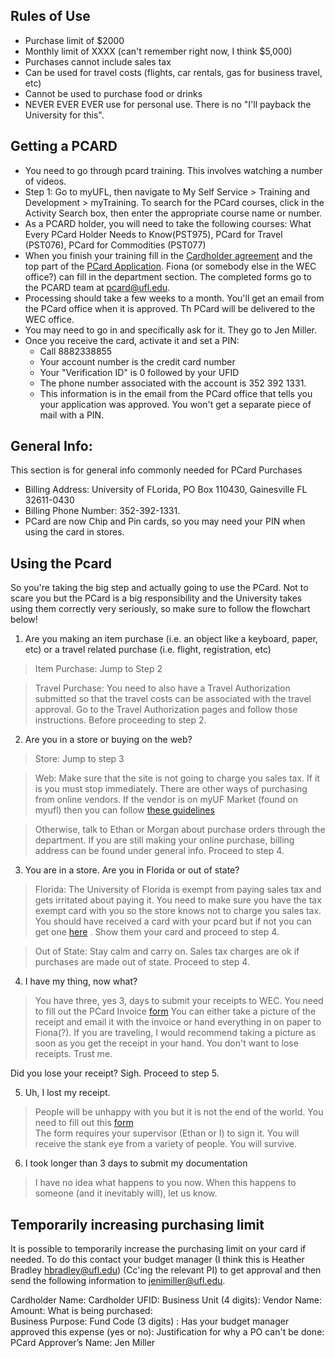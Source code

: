 ## Rules of Use

* Purchase limit of $2000
* Monthly limit of XXXX (can't remember right now, I think $5,000)
* Purchases cannot include sales tax
* Can be used for travel costs (flights, car rentals, gas for business travel, etc)
* Cannot be used to purchase food or drinks
* NEVER EVER EVER use for personal use. There is no "I'll payback the University for this". 

## Getting a PCARD

* You need to go through pcard training. This involves watching a number of videos. 
* Step 1: Go to  myUFL, then navigate to My Self Service > Training and Development > myTraining.  To search for the PCard courses, click in the Activity Search box, then enter the appropriate course name or number. 
* As a PCARD holder, you will need to take the following courses: What Every PCard Holder Needs to Know(PST975), PCard for Travel (PST076), PCard for Commodities (PST077)
* When you finish your training fill in the [Cardholder agreement](http://www.purchasing.ufl.edu/forms/cardholder_agreement.pdf) and the top part of the [PCard Application](http://www.purchasing.ufl.edu/forms/2014-11_PCard_Application.pdf). Fiona (or somebody else in the WEC office?) can fill in the department section. The completed forms go to the PCARD team at pcard@ufl.edu. 
* Processing should take a few weeks to a month. You'll get an email from the PCard office when it is approved. Th PCard will be delivered to the WEC office. 
* You may need to go in and specifically ask for it. They go to Jen Miller. 
* Once you receive the card, activate it and set a PIN:
  * Call 8882338855
  * Your account number is the credit card number
  * Your "Verification ID" is 0 followed by your UFID
  * The phone number associated with the account is 352 392 1331. 
  * This information is in the email from the PCard office that tells you your application was approved. You won't get a separate piece of mail with a PIN. 

## General Info:
This section is for general info commonly needed for PCard Purchases

* Billing Address: University of FLorida, PO Box 110430, Gainesville FL 32611-0430
* Billing Phone Number: 352-392-1331.
* PCard are now Chip and Pin cards, so you may need your PIN when using the card in stores.

## Using the Pcard

So you're taking the big step and actually going to use the PCard. Not to scare you but the PCard is a big responsibility and the University takes using them correctly very seriously, so make sure to follow the flowchart below!

1) Are you making an item purchase (i.e. an object like a keyboard, paper, etc) or a travel related purchase (i.e. flight, registration, etc)

> Item Purchase: Jump to Step 2

> Travel Purchase: You need to also have a Travel Authorization submitted so that the travel costs can be associated with the travel approval. Go to the Travel Authorization pages and follow those instructions. Before proceeding to step 2.

2) Are you in a store or buying on the web?

> Store: Jump to step 3

> Web: Make sure that the site is not going to charge you sales tax. If it is you must stop immediately. There are other ways of purchasing from online vendors. If the vendor is on myUF Market (found on myufl) then you can follow [these guidelines](http://hr.ufl.edu/wp-content/uploads/instructionguides/Using%20PCard%20in%20myUF%20Market.pdf)

> Otherwise, talk to Ethan or Morgan about purchase orders through the department. If you are still making your online purchase, billing address can be found under general info. Proceed to step 4.

3) You are in a store. Are you in Florida or out of state?

> Florida: The University of Florida is exempt from paying sales tax and gets irritated about paying it. You need to make sure you have the tax exempt card with you so the store knows not to charge you sales tax. You should have received a card with your pcard but if not you can get one [here](http://www.fa.ufl.edu/wp-content/uploads/disbursements/fa-pds-cce.pdf ) . Show them your card and proceed to step 4.

> Out of State: Stay calm and carry on. Sales tax charges are ok if purchases are made out of state. Proceed to step 4.

4) I have my thing, now what?

> You have three, yes 3, days to submit your receipts to WEC. You need to fill out the PCard Invoice [form](http://www.wec.ufl.edu/resources/fiscal/Purchasing%20Invoice%20Record%20Form.pdf)
> You can either take a picture of the receipt and email it with the invoice or hand everything in on paper to Fiona(?). If you are traveling, I would recommend taking a picture as soon as you get the receipt in your hand. You don't want to lose receipts. Trust me. 

Did you lose your receipt? Sigh. Proceed to step 5.

5) Uh, I lost my receipt. 

> People will be unhappy with you but it is not the end of the world. You need to fill out this [form](http://www.wec.ufl.edu/resources/fiscal/Replacement_Receipt_Form_2009-08.doc)  
> The form requires your supervisor (Ethan or I) to sign it. You will receive the stank eye from a variety of people. You will survive. 

6) I took longer than 3 days to submit my documentation

> I have no idea what happens to you now. When this happens to someone (and it inevitably will), let us know.

## Temporarily increasing purchasing limit

It is possible to temporarily increase the purchasing limit on your card if needed. To do this contact your budget manager (I think this is Heather Bradley <hbradley@ufl.edu>) (Cc'ing the relevant PI) to get approval and then send the following information to jenimiller@ufl.edu.

Cardholder Name:
Cardholder UFID:
Business Unit (4 digits):
Vendor Name:
Amount:
What is being purchased:  
Business Purpose:
Fund Code (3 digits) :
Has your budget manager approved this expense (yes or no):
Justification for why a PO can't be done:
PCard Approver’s Name: Jen Miller